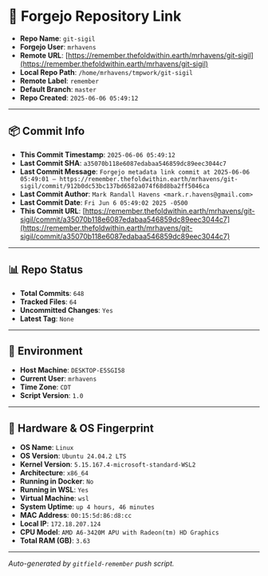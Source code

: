 # 🔗 Forgejo Repository Link

- **Repo Name**: `git-sigil`
- **Forgejo User**: `mrhavens`
- **Remote URL**: [https://remember.thefoldwithin.earth/mrhavens/git-sigil](https://remember.thefoldwithin.earth/mrhavens/git-sigil)
- **Local Repo Path**: `/home/mrhavens/tmpwork/git-sigil`
- **Remote Label**: `remember`
- **Default Branch**: `master`
- **Repo Created**: `2025-06-06 05:49:12`

---

## 📦 Commit Info

- **This Commit Timestamp**: `2025-06-06 05:49:12`
- **Last Commit SHA**: `a35070b118e6087edabaa546859dc89eec3044c7`
- **Last Commit Message**: `Forgejo metadata link commit at 2025-06-06 05:49:01 — https://remember.thefoldwithin.earth/mrhavens/git-sigil/commit/912b0dc53bc137bd6582a074f68d8ba2ff5046ca`
- **Last Commit Author**: `Mark Randall Havens <mark.r.havens@gmail.com>`
- **Last Commit Date**: `Fri Jun 6 05:49:02 2025 -0500`
- **This Commit URL**: [https://remember.thefoldwithin.earth/mrhavens/git-sigil/commit/a35070b118e6087edabaa546859dc89eec3044c7](https://remember.thefoldwithin.earth/mrhavens/git-sigil/commit/a35070b118e6087edabaa546859dc89eec3044c7)

---

## 📊 Repo Status

- **Total Commits**: `648`
- **Tracked Files**: `64`
- **Uncommitted Changes**: `Yes`
- **Latest Tag**: `None`

---

## 🧭 Environment

- **Host Machine**: `DESKTOP-E5SGI58`
- **Current User**: `mrhavens`
- **Time Zone**: `CDT`
- **Script Version**: `1.0`

---

## 🧬 Hardware & OS Fingerprint

- **OS Name**: `Linux`
- **OS Version**: `Ubuntu 24.04.2 LTS`
- **Kernel Version**: `5.15.167.4-microsoft-standard-WSL2`
- **Architecture**: `x86_64`
- **Running in Docker**: `No`
- **Running in WSL**: `Yes`
- **Virtual Machine**: `wsl`
- **System Uptime**: `up 4 hours, 46 minutes`
- **MAC Address**: `00:15:5d:86:d8:cc`
- **Local IP**: `172.18.207.124`
- **CPU Model**: `AMD A6-3420M APU with Radeon(tm) HD Graphics`
- **Total RAM (GB)**: `3.63`

---

_Auto-generated by `gitfield-remember` push script._
